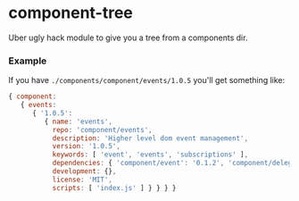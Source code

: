 
# component-tree

  Uber ugly hack module to give you a tree from a components dir.

### Example

 If you have `./components/component/events/1.0.5` you'll get something like:

```js
{ component:
   { events:
      { '1.0.5':
         { name: 'events',
           repo: 'component/events',
           description: 'Higher level dom event management',
           version: '1.0.5',
           keywords: [ 'event', 'events', 'subscriptions' ],
           dependencies: { 'component/event': '0.1.2', 'component/delegate': '0.2.1' },
           development: {},
           license: 'MIT',
           scripts: [ 'index.js' ] } } } }
```
